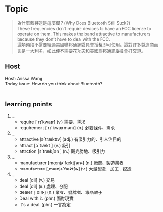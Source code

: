 # Topic

> 為什麼藍芽還是這麼爛？(Why Does Bluetooth Still Suck?) <br>
> These frequencies don’t require devices to have an FCC license to operate on them. This makes the band attractive to manufacturers because they don’t have to deal with the FCC. <br>
> 這類頻段不需要經過美國聯邦通訊委員會授權即可使用。這對許多製造商而言是一大利多，如此便不需要花功夫和美國聯邦通訊委員會打交道。 <br>

## Host
Host: Arissa Wang
<br>Today issue: How do you think about Bluetooth?
<br><br>
## learning points
1. _
	* require  [ rɪˋkwaɪr]  (v.)  需要、需求
	* requirement  [ rɪˋkwaɪrmənt]  (n.)  必要條件、需求
2. _
	* attractive  [əˋtræktɪv]  (adj.)  有吸引力的、引人注目的
	* attract  [əˋtrækt ]  (v.)  吸引
	* attrction  [əˋtrækʃən ]  (n.)  觀光勝地、吸引力
3. _
	* manufacturer   [mænjəˋfæktʃərɚ]  (n.)  廠商、製造業者
	* manufacture  [͵mænjəˋfæktʃɚ]  (v.)  大量製造、加工、捏造
4. _
	* deal   [dil]  (v.)  交易
	* deal  [dil]  (n.)  處理、分配
	* dealer  [ˋdilɚ]  (n.)  業者、發牌者、毒品販子
	* Deal with it.  (phr.)  面對現實
	* It's a deal.  (phr.)  一言為定
